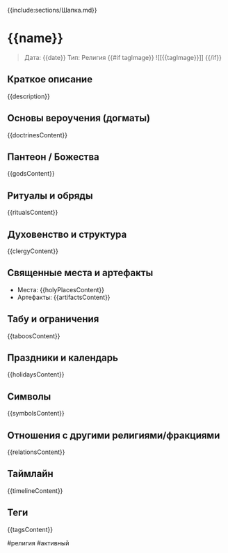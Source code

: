 {{include:sections/Шапка.md}}

# {{name}}

> Дата: {{date}}
> Тип: Религия
{{#if tagImage}}
![[{{tagImage}}]]
{{/if}}

## Краткое описание
{{description}}

## Основы вероучения (догматы)
{{doctrinesContent}}

## Пантеон / Божества
{{godsContent}}

## Ритуалы и обряды
{{ritualsContent}}

## Духовенство и структура
{{clergyContent}}

## Священные места и артефакты
- Места: {{holyPlacesContent}}
- Артефакты: {{artifactsContent}}

## Табу и ограничения
{{taboosContent}}

## Праздники и календарь
{{holidaysContent}}

## Символы
{{symbolsContent}}

## Отношения с другими религиями/фракциями
{{relationsContent}}

## Таймлайн
{{timelineContent}}

## Теги
{{tagsContent}}

#религия #активный


